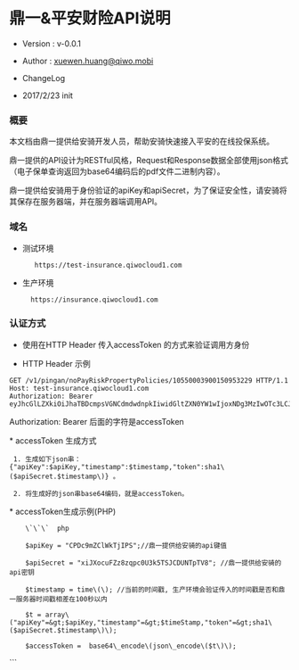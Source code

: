 #  鼎一&平安财险API说明

*  Version : v-0.0.1

*   Author : xuewen.huang@qiwo.mobi

*  ChangeLog

*   2017/2/23 init

### 概要 

本文档由鼎一提供给安骑开发人员，帮助安骑快速接入平安的在线投保系统。  

鼎一提供的API设计为RESTful风格，Request和Response数据全部使用json格式（电子保单查询返回为base64编码后的pdf文件二进制内容）。

鼎一提供给安骑用于身份验证的apiKey和apiSecret，为了保证安全性，请安骑将其保存在服务器端，并在服务器端调用API。

### 域名 

* 测试环境

         https://test-insurance.qiwocloud1.com

*  生产环境

         https://insurance.qiwocloud1.com



### 认证方式

*  使用在HTTP Header 传入accessToken 的方式来验证调用方身份

*   HTTP Header 示例

```
GET /v1/pingan/noPayRiskPropertyPolicies/10550003900150953229 HTTP/1.1
Host: test-insurance.qiwocloud1.com
Authorization: Bearer eyJhcGlLZXkiOiJhaTBDcmpsVGNCdmdwdnpkIiwidGltZXN0YW1wIjoxNDg3MzIwOTc3LCJ0b2tlbiI6IjUyNWM4YjI1NDFkNDQwY2QzYTJlMzdkMTI1YTYxNjYwZmE5YjQ4ZjYifQ
```



Authorization: Bearer 后面的字符是accessToken

\* accessToken 生成方式

     1. 生成如下json串： {"apiKey":$apiKey,"timestamp":$timestamp,"token":sha1\($apiSecret.$timestamp\)} 。

     2. 将生成好的json串base64编码，就是accessToken。

\* accessToken生成示例\(PHP\)



        \`\`\`  php

        $apiKey = "CPDc9mZClWkTjIPS";//鼎一提供给安骑的api键值

        $apiSecret = "xiJXocuFZz8zqpc0U3k5TSJCDUNTpTV8"; //鼎一提供给安骑的api密钥

        $timestamp = time\(\); //当前的时间戳, 生产环境会验证传入的时间戳是否和鼎一服务器时间戳相差在100秒以内

        $t = array\("apiKey"=&gt;$apiKey,"timestamp"=&gt;$timeStamp,"token"=&gt;sha1\($apiSecret.$timestamp\)\);

        $accessToken =  base64\_encode\(json\_encode\($t\)\);

\`\`\`

